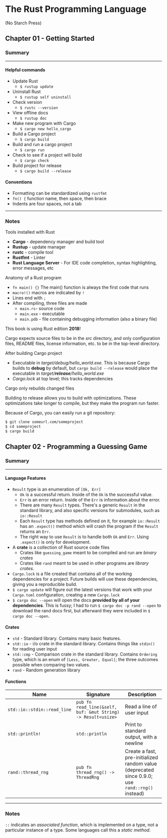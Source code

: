 # The Rust Programming Language
(No Starch Press)

## Chapter 01 - Getting Started

### Summary

----------------------------------------
#### Helpful commands

- Update Rust
    - `$ rustup update`
- Uninstall Rust
    - `$ rustup self uninstall`
- Check version
    - `$ rustc --version`
- View offline docs
    - `$ rustup doc`
- Make new program with Cargo
    - `$ cargo new hello_cargo`
- Build a Cargo project
    - `$ cargo build`
- Build and run a cargo project
    - `$ cargo run`
- Check to see if a project will build
    - `$ cargo check`
- Build project for release
    - `$ cargo build --release`

#### Conventions

- Formatting can be standardized using `rustfmt`
- `fn() {` function name, then space, then brace
- Indents are four spaces, not a tab
----------------------------------------

### Notes

Tools installed with Rust
- **Cargo** - dependency manager and build tool
- **Rustup** - update manager
- **rustc** - compile tool
- **Rustfmt** - Linter
- **Rust Language Server** - For IDE code completion, syntax highlighting, error messages, etc

Anatomy of a Rust program
- `fn main() {}` The main() function is always the first code that runs
- `macro!()` macros are indicated by `!`
- Lines end with `;`
- After compiling, three files are made
    - `main.rs`- source code
    - `main.exe` - executable
    - `main.pdb` - file containing debugging information (also a binary file)

This book is using Rust edition **2018**!

Cargo expects source files to be in the *src* directory, and only configuration files, README files, license information, etc. to be in the top-level directory.

After building Cargo project
- Executable in *target/debug/hello_world.exe*. This is because Cargo builds to **debug** by default, but `cargo build --release` would place the executable in *target/**release**/hello_world.exe*
- *Cargo.lock* at top level; this tracks dependencies

Cargo only rebuilds changed files

Building to release allows you to build with optimizations. These optimizations take longer to compile, but they make the program run faster. 

Because of Cargo, you can easily run a git repository:
```sh
$ git clone someurl.com/someproject
$ cd someproject
$ cargo build
```

## Chapter 02 - Programming a Guessing Game

### Summary

----------------------------------------

#### Language Features

- `Result` type is an enumeration of `[Ok, Err]`
    - `Ok` is a successful return. Inside of the `Ok` is the successful value.
    - `Err` is an error return. Inside of the `Err` is information about the error.
    - There are many `Result` types. There's a generic `Result` in the standard library, and also specific versions for submodules, such as `io::Result`
    - Each `Result` type has methods defined on it, for example `io::Result` has an `.expect()` method which will crash the program if the `Result` returns an `Err`.
    - The right way to use `Result` is to handle both `Ok` and `Err`. Using `.expect()` is only for development.
- A **crate** is a collection of Rust source code files
    - Crates like `guessing_game` meant to be compiled and run are *binary crates*
    - Crates like `rand` meant to be used in other programs are *library crates*.
- `Cargo.lock` is a file created that contains all of the working dependencies for a project. Future builds will use these dependencies, giving you a reproducible build.
- `$ cargo update` will figure out the latest versions that work with your `Cargo.toml` configuration, creating a new `Cargo.lock`
- `$ cargo doc --open` will open the docs **provided by all of your dependencies**. This is fussy; I had to run `$ cargo doc -p rand --open` to download the rand docs first, but afterward they were included in `$ cargo doc --open`.

#### Crates

- `std` - Standard library. Contains many basic features.
- `std::io` - i/o crate in the standard library. Contains things like `stdin()` for reading user input
- `std::cmp` -  Comparison crate in the standard library. Contains `Ordering` type, which is an enum of `[Less, Greater, Equal]`; the three outcomes possible when comparing two values.
- `rand` - Random generation library

#### Functions

| Name | Signature | Description |
|--|--|--|
| `std::io::stdin::read_line` | `pub fn read_line(&self, buf: &mut String) -> Result<usize>` | Read a line of user input |
| `std::println!` | `std::println` | Print to standard output, with a newline |
| `rand::thread_rng` | `pub fn thread_rng() -> ThreadRng` | Create a fast, pre-initialized random value (deprecated since 0.9.0; use `rand::rng()` instead) |
----------------------------------------

### Notes

`::` indicates an *associated function*, which is implemented on a type, not a particular instance of a type. Some languages call this a *static method*.